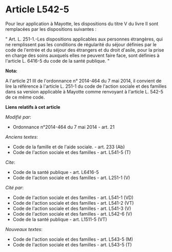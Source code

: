 # Article L542-5

Pour leur application à Mayotte, les dispositions du titre V du livre II sont remplacées par les dispositions suivantes : 

" Art. L. 251-1.-Les dispositions applicables aux personnes étrangères, qui ne remplissent pas les conditions de régularité
du séjour définies par le code de l'entrée et du séjour des étrangers et du droit d'asile, pour la prise en charge des soins
auxquels elles ne peuvent faire face, sont définies à l'article L. 6416-5 du code de la santé publique. "

**Nota:**

A l'article 21 III de l'ordonnance n° 2014-464 du 7 mai 2014, il convient de lire la référence à l'article L. 251-1 du code
de l'action sociale et des familles dans sa version applicable à Mayotte comme renvoyant à l'article L. 542-5 de ce même
code.

**Liens relatifs à cet article**

_Modifié par_:

  - Ordonnance n°2014-464 du 7 mai 2014 - art. 21

_Anciens textes_:

  - Code de la famille et de l'aide sociale. - art. 233 (Ab)
  - Code de l'action sociale et des familles - art. L541-5 (T)

_Cite_:

  - Code de la santé publique - art. L6416-5
  - Code de l'action sociale et des familles - art. L251-1 (V)

_Cité par_:

  - Code de l'action sociale et des familles - art. L541-1 (VD)
  - Code de l'action sociale et des familles - art. L541-2 (VT)
  - Code de l'action sociale et des familles - art. L541-3 (V)
  - Code de l'action sociale et des familles - art. L542-6 (V)
  - Code de la santé publique - art. L1511-5 (VT)

_Nouveaux textes_:

  - Code de l'action sociale et des familles - art. L543-5 (M)
  - Code de l'action sociale et des familles - art. L543-5 (T)
